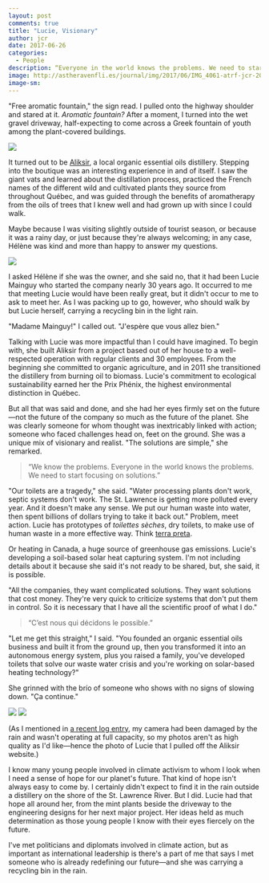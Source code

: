 ```yaml
---
layout: post
comments: true
title: "Lucie, Visionary"
author: jcr
date: 2017-06-26
categories:
  - People
description: “Everyone in the world knows the problems. We need to start focusing on solutions.”
image: http://astheravenfli.es/journal/img/2017/06/IMG_4061-atrf-jcr-2000-web.jpg
image-sm:
--- 
```


"Free aromatic fountain," the sign read. I pulled onto the highway shoulder and stared at it. <i>Aromatic fountain?</i> After a moment, I turned into the wet gravel driveway, half-expecting to come across a Greek fountain of youth among the plant-covered buildings.

<img src="http://astheravenfli.es/journal/img/2017/06/IMG_4075-atrf-jcr-2000-web.jpg">

It turned out to be <a href="https://aliksir.com/en/" target="blank">Aliksir</a>, a local organic essential oils distillery. Stepping into the boutique was an interesting experience in and of itself. I saw the giant vats and learned about the distillation process, practiced the French names of the different wild and cultivated plants they source from throughout Québec, and was guided through the benefits of aromatherapy from the oils of trees that I knew well and had grown up with since I could walk.

Maybe because I was visiting slightly outside of tourist season, or because it was a rainy day, or just because they're always welcoming; in any case, Hélène was kind and more than happy to answer my questions.

<img src="http://astheravenfli.es/journal/img/2017/06/IMG_4058-atrf-jcr-2000-web.jpg">

I asked Hélène if she was the owner, and she said no, that it had been Lucie Mainguy who started the company nearly 30 years ago. It occurred to me that meeting Lucie would have been really great, but it didn't occur to me to ask to meet her. As I was packing up to go, however, who should walk by but Lucie herself, carrying a recycling bin in the light rain.

"Madame Mainguy!" I called out. "J'espère que vous allez bien."

Talking with Lucie was more impactful than I could have imagined. To begin with, she built Aliksir from a project based out of her house to a well-respected operation with regular clients and 30 employees. From the beginning she committed to organic agriculture, and in 2011 she transitioned the distillery from burning oil to biomass. Lucie's commitment to ecological sustainability earned her the Prix Phénix, the highest environmental distinction in Québec.

But all that was said and done, and she had her eyes firmly set on the future—not the future of the company so much as the future of the planet. She was clearly someone for whom thought was inextricably linked with action; someone who faced challenges head on, feet on the ground. She was a unique mix of visionary and realist. "The solutions are simple," she remarked.

<blockquote>&ldquo;We know the problems. Everyone in the world knows the problems. We need to start focusing on solutions.&rdquo;</blockquote>

"Our toilets are a tragedy," she said. "Water processing plants don't work, septic systems don't work. The St. Lawrence is getting more polluted every year. And it doesn't make any sense. We put our human waste into water, then spent billions of dollars trying to take it back out." Problem, meet action. Lucie has prototypes of <i>toilettes sèches</i>, dry toilets, to make use of human waste in a more effective way. Think <a href="https://en.wikipedia.org/wiki/Terra_preta">terra preta</a>.

Or heating in Canada, a huge source of greenhouse gas emissions. Lucie's developing a soil-based solar heat capturing system. I'm not including details about it because she said it's not ready to be shared, but, she said, it is possible.

"All the companies, they want complicated solutions. They want solutions that cost money. They're very quick to criticize systems that don't put them in control. So it is necessary that I have all the scientific proof of what I do."

<blockquote>&ldquo;C&rsquo;est nous qui décidons le possible.&rdquo;</blockquote>

"Let me get this straight," I said. "You founded an organic essential oils business and built it from the ground up, then you transformed it into an autonomous energy system, plus you raised a family, you've developed toilets that solve our waste water crisis and you're working on solar-based heating technology?"

She grinned with the brío of someone who shows with no signs of slowing down. "Ça continue."

<img src="http://astheravenfli.es/journal/img/2017/06/IMG_4067-atrf-jcr-2000-web.jpg">

<img src="http://astheravenfli.es/journal/img/2017/06/lucie-atrf-jcr-2000-web.jpg">

(As I mentioned in <a href="http://astheravenfli.es/journal/2017/06/24/day-055/">a recent log entry</a>, my camera had been damaged by the rain and wasn't operating at full capacity, so my photos aren't as high quality as I'd like—hence the photo of Lucie that I pulled off the Aliksir website.)

I know many young people involved in climate activism to whom I look when I need a sense of hope for our planet's future. That kind of hope isn't always easy to come by. I certainly didn't expect to find it in the rain outside a distillery on the shore of the St. Lawrence River. But I did. Lucie had that hope all around her, from the mint plants beside the driveway to the engineering designs for her next major project. Her ideas held as much determination as those young people I know with their eyes fiercely on the future. 

I've met politicians and diplomats involved in climate action, but as important as international leadership is there's a part of me that says I met someone who is already redefining our future—and she was carrying a recycling bin in the rain.